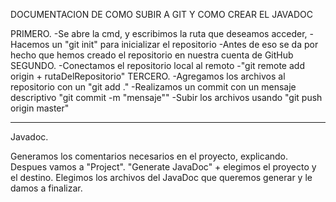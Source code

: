 DOCUMENTACION DE COMO SUBIR A GIT Y COMO CREAR EL JAVADOC 

PRIMERO.
  -Se abre la cmd, y escribimos la ruta que deseamos acceder, 
  -Hacemos un "git init" para inicializar el repositorio
  -Antes de eso se da por hecho que hemos creado el repositorio en nuestra cuenta de GitHub
SEGUNDO.
  -Conectamos el repositorio local al remoto
  -"git remote add origin + rutaDelRepositorio"
TERCERO.
  -Agregamos los archivos al repositorio con un "git add ."
  -Realizamos un commit con un mensaje descriptivo "git commit -m "mensaje""
  -Subir los archivos usando "git push origin master"

------------------------------------------------------------------------------------------------------

Javadoc.

Generamos los comentarios necesarios en el proyecto, explicando.
Despues vamos a "Project".
"Generate JavaDoc" + elegimos el proyecto y el destino.
Elegimos los archivos del JavaDoc que queremos generar y le damos a finalizar.


  
  
